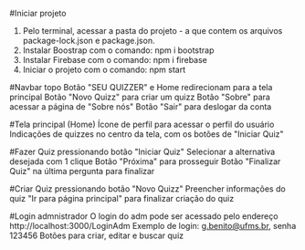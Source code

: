 #Iniciar projeto
1. Pelo terminal, acessar a pasta do projeto - a que contem os arquivos package-lock.json e package.json.
2. Instalar Boostrap com o comando: npm i bootstrap
3. Instalar Firebase com o comando: npm i firebase
4. Iniciar o projeto com o comando: npm start

#Navbar topo
Botão "SEU QUIZZER" e Home redirecionam para a tela principal
Botão "Novo Quizz" para criar um quizz
Botão "Sobre" para acessar a página de "Sobre nós"
Botão "Sair" para deslogar da conta

#Tela principal (Home)
Ícone de perfil para acessar o perfil do usuário
Indicações de quizzes no centro da tela, com os botões de "Iniciar Quiz"

#Fazer Quiz pressionando botão "Iniciar Quiz"
Selecionar a alternativa desejada com 1 clique
Botão "Próxima" para prosseguir
Botão "Finalizar Quiz" na última pergunta para finalizar

#Criar Quiz pressionando botão "Novo Quizz"
Preencher informações do quiz
"Ir para página principal" para finalizar criação do quiz

#Login admnistrador
O login do adm pode ser acessado pelo endereço http://localhost:3000/LoginAdm
Exemplo de login: g.benito@ufms.br, senha 123456
Botões para criar, editar e buscar quiz
